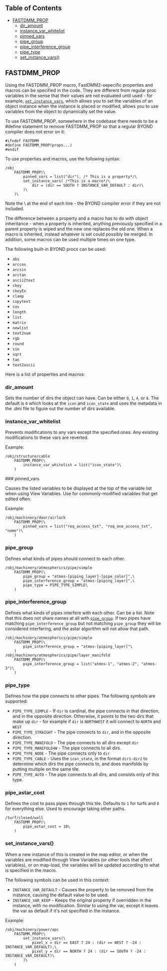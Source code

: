 <!--
	Anything that is commented out is unimplemented, but planned.
-->

## Table of Contents

- [FASTDMM_PROP](#FASTDMM_PROP)
	- [dir_amount](#dir_amount)
	- [instance_var_whitelist](#instance_var_whitelist)
	<!-- [instances](#instances)-->
	- [pinned_vars](#pinned_vars)
	- [pipe_group](#pipe_group)
	- [pipe_interference_group](#pipe_interference_group)
	- [pipe_type](#pipe_type)
	- [set_instance_vars()](#set_instance_vars)

## FASTDMM_PROP

Using the FASTDMM_PROP macro, FastDMM2-sepecific properties and macros can be specified in the code. They are different from regular proc variables in the sense that their values are not evaluated until used - for example, [`set_instance_vars`](#set_instance_vars), which allows you to set the variables of an object instance when the instance is placed or modified, allows you to use variables from the object to dynamically set the value.

To use FASTDMM_PROP, somewhere in the codebase there needs to be a #define statement to remove FASTDMM_PROP so that a regular BYOND compiler does not error on it:

```byond
#ifndef FASTDMM
#define FASTDMM_PROP(props...)
#endif
```

To use properties and macros, use the following syntax:

```byond
/obj
	FASTDMM_PROP(\
		pinned_vars = list("dir"), /* This is a property*/\
		set_instance_vars( /*This is a macro*/\
			dir = (dir == SOUTH ? INSTANCE_VAR_DEFAULT : dir)\
		)\
	)\
```

Note the \ at the end of each line - the BYOND compiler error if they are not included.

The difference between a property and a macro has to do with object inheritance - when a property is inherited, anything previously specified in a parent property is wiped and the new one replaces the old one. When a macro is inherited, instead whatever is set could possibly be merged. In addition, some macros can be used multiple times on one type.

The following built-in BYOND procs can be used:
- `abs`
- `arccos`
- `arcsin`
- `arctan`
- `ascii2text`
- `ckey`
- `ckeyEx`
- `clamp`
- `copytext`
- `cos`
- `length`
- `list`
- `matrix`
- `newlist`
- `text2num`
- `rgb`
- `round`
- `sin`
- `sqrt`
- `tan`
- `text2ascii`

Here is a list of properties and macros:

### dir_amount

Sets the number of dirs the object can have. Can be either `0`, `1`, `4`, or `8`. The default is `0` which looks at the `icon` and `icon_state` and uses the metadata in the .dmi file to figure out the number of dirs available.

### instance_var_whitelist

Prevents modifications to any vars except the specified ones. Any existing modifications to these vars are reverted.

Example:
```byond
/obj/structure/cable
	FASTDMM_PROP(\
		instance_var_whitelist = list("icon_state")\
	)
```

<!--### instances

Instead of getting a list of instances from loaded map files, generate instances. Provide a list of the `instance()` macro.

Properties on `instance()` macro are:
- `var_name` (required) - The var name to vary.
- `values` (require) - The values the var_name can take on. May include `INSTANCE_VAR_DEFAULT`.
- `label` - Puts the value of the variable.
- `put_label_before` - causes the label to be put before the icon instead of after if true.
- `orientation` - Either "horizontal" or "vertical" - defaults to vertical.
- `label_prefix` - A string to prefix before the label.

```byond
/obj/effect/turf_decal/plaque
	FASTDMM_PROP(\
		instances = list(\
			var_name = "icon_state",\
			values = list("L1", "L3", "L5", "L7", "L2", "L4", "L6", "L8", "L9", "L11", "L13", "L7", "L10", "L12", "L14", "L18"),\
			orientation = "horizontal",\
			wrap = 4,\
			label = TRUE\
		)\
	)
```

-->### pinned_vars

Causes the listed variables to be displayed at the top of the variable list when using View Variables. Use for commonly-modified variables that get edited often.

Example:
```byond
/obj/machinery/door/airlock
	FASTDMM_PROP(\
		pinned_vars = list("req_access_txt", "req_one_access_txt", "name")\
	)
```

### pipe_group

Defines what kinds of pipes should connect to each other.

```byond
/obj/machinery/atmospherics/pipe/simple
	FASTDMM_PROP(\
    	pipe_group = "atmos-[piping_layer]-[pipe_color]",\
		pipe_interference_group = "atmos-[piping_layer]",\
		pipe_type = PIPE_TYPE_SIMPLE\
    )
```

### pipe_interference_group

Defines what kinds of pipes interfere with each other. Can be a list. Note that this does not share names at all with [`pipe_group`](#pipe_group). If two pipes have matching `pipe_interference_group` but not matching `pipe_group` they will be considered interfering, and the astar algorithm will not allow that path.

```byond
/obj/machinery/atmospherics/pipe/simple
	FASTDMM_PROP(\
		pipe_interference_group = "atmos-[piping_layer]"\
	)
/obj/machinery/atmospherics/pipe/layer_manifold
	FASTDMM_PROP(\
		pipe_interference_group = list("atmos-1", "atmos-2", "atmos-3")\
	)
```
### pipe_type

Defines how the pipe connects to other pipes. The following symbols are supported:

- `PIPE_TYPE_SIMPLE` - If `dir` is cardinal, the pipe connects in that direction, and in the opposite direction. Otherwise, it points to the two dirs that make up `dir` - for example if `dir` is `NORTHWEST` it will connect to `NORTH` and `WEST`
- `PIPE_TYPE_STRAIGHT` - The pipe connects to `dir`, and in the opposite direction.
- `PIPE_TYPE_MANIFOLD` - The pipe connects to all dirs except `dir`
- `PIPE_TYPE_MANIFOLD4W` - The pipe connects to all dirs.
- `PIPE_TYPE_NODE` - The pipe connects only to `dir`
- `PIPE_TYPE_CABLE` - Uses the `icon_state`, in the format `dir1-dir2` to determine which dirs the pipe connects to, and does manifolds by putting multiple on the same tile.
- `PIPE_TYPE_AUTO` - The pipe connects to all dirs, and consists only of this type.

### pipe_astar_cost

Defines the cost to pass pipes through this tile. Defaults to `1` for turfs and `0` for everything else. Used to encourage taking other paths.

```byond
/turf/closed/wall
	FASTDMM_PROP(\
		pipe_astar_cost = 10\
	)
```

### set_instance_vars()

When a new instance of this is created in the map editor, or when the variables are modified through View Variables (or other tools that affect variables), or on map-load, the variables will be updated according to what is specified in the macro.

The following symbols can be used in this context:
- `INSTANCE_VAR_DEFAULT` - Causes the property to be removed from the instance, causing the default value to be used.
- `INSTANCE_VAR_KEEP` - Keeps the original property if overridden in the instance, with no modification. Similar to using the var, except it leaves the var as default if it's not specified in the instance.

Example:

```byond
/obj/machinery/power/apc
	FASTDMM_PROP(\
		set_instance_vars(\
			pixel_x = dir == EAST ? 24 : (dir == WEST ? -24 : INSTANCE_VAR_DEFAULT),\
			pixel_y = dir == NORTH ? 24 : (dir == SOUTH ? -24 : INSTANCE_VAR_DEFAULT)\
        )\
    )
```
